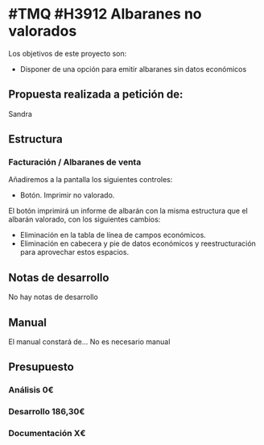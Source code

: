 # #TMQ #H3912 Albaranes no valorados

Los objetivos de este proyecto son:
+ Disponer de una opción para emitir albaranes sin datos económicos

## Propuesta realizada a petición de:
Sandra

## Estructura

### Facturación / Albaranes de venta
Añadiremos a la pantalla los siguientes controles:
+ Botón. Imprimir no valorado.

El botón imprimirá un informe de albarán con la misma estructura que el albarán valorado, con los siguientes cambios:
+ Eliminación en la tabla de línea de campos económicos.
+ Eliminación en cabecera y pie de datos económicos y reestructuración para aprovechar estos espacios.

## Notas de desarrollo
No hay notas de desarrollo

## Manual
El manual constará de...
No es necesario manual

## Presupuesto
### Análisis 0€
### Desarrollo 186,30€
### Documentación X€

